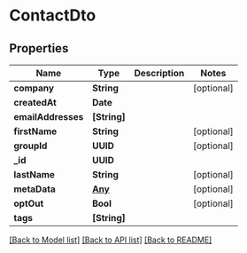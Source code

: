 # ContactDto

## Properties
Name | Type | Description | Notes
------------ | ------------- | ------------- | -------------
**company** | **String** |  | [optional] 
**createdAt** | **Date** |  | 
**emailAddresses** | **[String]** |  | 
**firstName** | **String** |  | [optional] 
**groupId** | **UUID** |  | [optional] 
**_id** | **UUID** |  | 
**lastName** | **String** |  | [optional] 
**metaData** | [**Any**]() |  | [optional] 
**optOut** | **Bool** |  | [optional] 
**tags** | **[String]** |  | 

[[Back to Model list]](../README#documentation-for-models) [[Back to API list]](../README#documentation-for-api-endpoints) [[Back to README]](../README)


